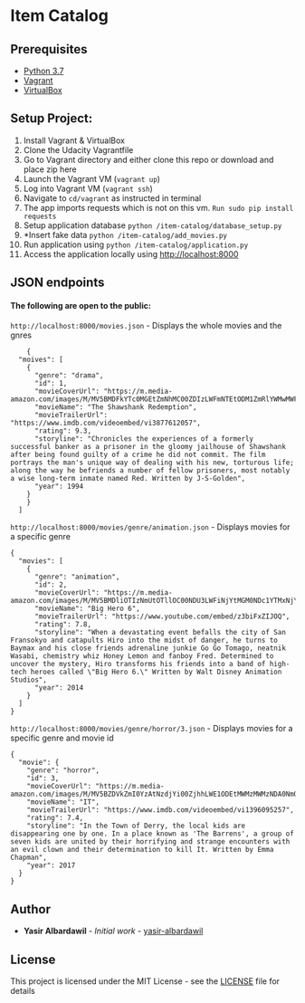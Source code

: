 
# Item Catalog

## Prerequisites
* [Python 3.7](https://www.python.org/)
* [Vagrant](https://www.vagrantup.com/)
* [VirtualBox](https://www.virtualbox.org/)

## Setup Project:
1.  Install Vagrant & VirtualBox
2.  Clone the Udacity Vagrantfile
3.  Go to Vagrant directory and either clone this repo or download and place zip here
4.  Launch the Vagrant VM (`vagrant up`)
5.  Log into Vagrant VM (`vagrant ssh`)
6.  Navigate to  `cd/vagrant`  as instructed in terminal
7.  The app imports requests which is not on this vm. `Run sudo pip install requests`
8.  Setup application database  `python /item-catalog/database_setup.py`
9.  *Insert fake data  `python /item-catalog/add_movies.py`
10.  Run application using  `python /item-catalog/application.py`
11.  Access the application locally using  [http://localhost:8000](http://localhost:8000/)

## JSON endpoints
#### The following are open to the public:

`http://localhost:8000/movies.json`  - Displays the whole movies and the gnres

        {
      "moives": [
        {
          "genre": "drama", 
          "id": 1, 
          "movieCoverUrl": "https://m.media-amazon.com/images/M/MV5BMDFkYTc0MGEtZmNhMC00ZDIzLWFmNTEtODM1ZmRlYWMwMWFmXkEyXkFqcGdeQXVyMTMxODk2OTU@._V1_.jpg", 
          "movieName": "The Shawshank Redemption", 
          "movieTrailerUrl": "https://www.imdb.com/videoembed/vi3877612057", 
          "rating": 9.3, 
          "storyline": "Chronicles the experiences of a formerly successful banker as a prisoner in the gloomy jailhouse of Shawshank after being found guilty of a crime he did not commit. The film portrays the man's unique way of dealing with his new, torturous life; along the way he befriends a number of fellow prisoners, most notably a wise long-term inmate named Red. Written by J-S-Golden", 
          "year": 1994
        }
        }
      ]

`http://localhost:8000/movies/genre/animation.json`  - Displays movies for a specific genre

    {
      "movies": [
        {
          "genre": "animation", 
          "id": 2, 
          "movieCoverUrl": "https://m.media-amazon.com/images/M/MV5BMDliOTIzNmUtOTllOC00NDU3LWFiNjYtMGM0NDc1YTMxNjYxXkEyXkFqcGdeQXVyNTM3NzExMDQ@._V1_SY1000_CR0,0,699,1000_AL_.jpg", 
          "movieName": "Big Hero 6", 
          "movieTrailerUrl": "https://www.youtube.com/embed/z3biFxZIJOQ", 
          "rating": 7.8, 
          "storyline": "When a devastating event befalls the city of San Fransokyo and catapults Hiro into the midst of danger, he turns to Baymax and his close friends adrenaline junkie Go Go Tomago, neatnik Wasabi, chemistry whiz Honey Lemon and fanboy Fred. Determined to uncover the mystery, Hiro transforms his friends into a band of high-tech heroes called \"Big Hero 6.\" Written by Walt Disney Animation Studios", 
          "year": 2014
        }
      ]
    }

`http://localhost:8000/movies/genre/horror/3.json`  - Displays movies for a specific genre and movie id

    {
      "movie": {
        "genre": "horror", 
        "id": 3, 
        "movieCoverUrl": "https://m.media-amazon.com/images/M/MV5BZDVkZmI0YzAtNzdjYi00ZjhhLWE1ODEtMWMzMWMzNDA0NmQ4XkEyXkFqcGdeQXVyNzYzODM3Mzg@._V1_SY1000_CR0,0,666,1000_AL_.jpg", 
        "movieName": "IT", 
        "movieTrailerUrl": "https://www.imdb.com/videoembed/vi1396095257", 
        "rating": 7.4, 
        "storyline": "In the Town of Derry, the local kids are disappearing one by one. In a place known as 'The Barrens', a group of seven kids are united by their horrifying and strange encounters with an evil clown and their determination to kill It. Written by Emma Chapman", 
        "year": 2017
      }
    }

## Author
* **Yasir Albardawil** - *Initial work* - [yasir-albardawil](https://github.com/yasir-albardawil)

## License
This project is licensed under the MIT License - see the [LICENSE](LICENSE) file for details

